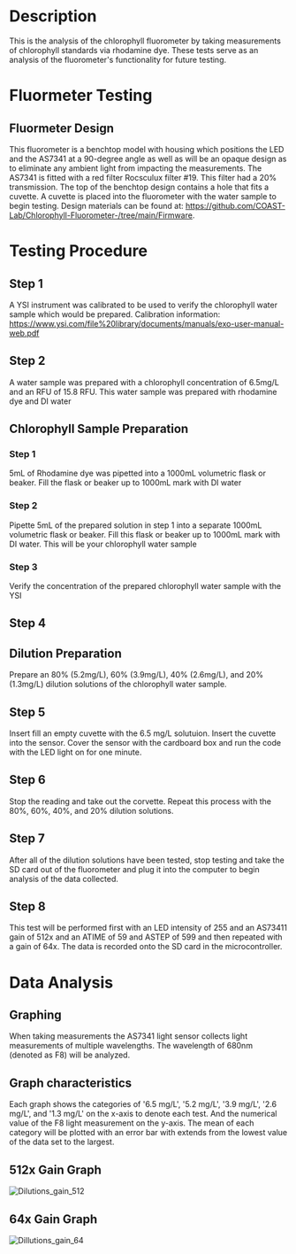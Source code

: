 # Description
This is the analysis of the chlorophyll fluorometer by taking measurements of chlorophyll standards via rhodamine dye. These tests serve as an analysis of the fluorometer's functionality for future testing.

# Fluormeter Testing
## Fluormeter Design
This fluorometer is a benchtop model with housing which positions the LED and the AS7341 at a 90-degree angle as well as will be an opaque design as to eliminate any ambient light from impacting the measurements. The AS7341 is fitted with a red filter Rocsculux filter #19. This filter had a 20% transmission. The top of the benchtop design contains a hole that fits a cuvette. A cuvette is placed into the fluorometer with the water sample to begin testing. Design materials can be found at: https://github.com/COAST-Lab/Chlorophyll-Fluorometer-/tree/main/Firmware.


# Testing Procedure
## Step 1
A YSI instrument was calibrated to be used to verify the chlorophyll water sample which would be prepared. Calibration information: https://www.ysi.com/file%20library/documents/manuals/exo-user-manual-web.pdf

## Step 2
A water sample was prepared with a chlorophyll concentration of 6.5mg/L and an RFU of 15.8 RFU. This water sample was prepared with rhodamine dye and DI water

## Chlorophyll Sample Preparation
### Step 1
5mL of Rhodamine dye was pipetted into a 1000mL volumetric flask or beaker. Fill the flask or beaker up to 1000mL mark with DI water

### Step 2
Pipette 5mL of the prepared solution in step 1 into a separate 1000mL volumetric flask or beaker. Fill this flask or beaker up to 1000mL mark with DI water. This will be your chlorophyll water sample

### Step 3
Verify the concentration of the prepared chlorophyll water sample with the YSI

## Step 4
## Dilution Preparation
Prepare an 80% (5.2mg/L), 60% (3.9mg/L), 40% (2.6mg/L), and 20% (1.3mg/L) dilution solutions of the chlorophyll water sample. 

## Step 5
Insert fill an empty cuvette with the 6.5 mg/L solutuion. Insert the cuvette into the sensor. Cover the sensor with the cardboard box and run the code with the LED light on for one minute. 

## Step 6 
Stop the reading and take out the corvette. Repeat this process with the 80%, 60%, 40%, and 20% dilution solutions. 

## Step 7
After all of the dilution solutions have been tested, stop testing and take the SD card out of the fluorometer and plug it into the computer to begin analysis of the data collected.

## Step 8
This test will be performed first with an LED intensity of 255 and an AS73411 gain of 512x and an ATIME of 59 and ASTEP of 599 and then repeated with a gain of 64x. The data is recorded onto the SD card in the microcontroller. 

# Data Analysis

## Graphing
When taking measurements the AS7341 light sensor collects light measurements of multiple wavelengths. The wavelength of 680nm (denoted as F8) will be analyzed.

## Graph characteristics
Each graph shows the categories of '6.5 mg/L', '5.2 mg/L', '3.9 mg/L', '2.6 mg/L', and '1.3 mg/L' on the x-axis to denote each test. And the numerical value of the F8 light measurement on the y-axis. The mean of each category will be plotted with an error bar with extends from the lowest value of the data set to the largest.

## 512x Gain Graph

![Dilutions_gain_512](https://github.com/jessiewynne/Chlorophyll-Fluorometer-/assets/106984291/ad3256e5-da1b-48c7-9ab2-c130cf9a8ad9)


## 64x Gain Graph

![Dillutions_gain_64](https://github.com/jessiewynne/Chlorophyll-Fluorometer-/assets/106984291/3d8221da-bcca-4c6c-b9a5-e1c254eed0ac)




```python

```
